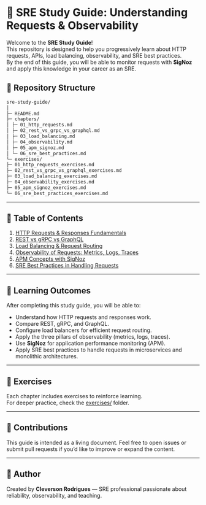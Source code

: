 # 📘 SRE Study Guide: Understanding Requests & Observability

Welcome to the **SRE Study Guide**!  
This repository is designed to help you progressively learn about HTTP requests, APIs, load balancing, observability, and SRE best practices.  
By the end of this guide, you will be able to monitor requests with **SigNoz** and apply this knowledge in your career as an SRE.


## 📂 Repository Structure

```bash
sre-study-guide/
│
├─ README.md
├─ chapters/
│ ├─ 01_http_requests.md
│ ├─ 02_rest_vs_grpc_vs_graphql.md
│ ├─ 03_load_balancing.md
│ ├─ 04_observability.md
│ ├─ 05_apm_signoz.md
│ └─ 06_sre_best_practices.md
└─ exercises/
├─ 01_http_requests_exercises.md
├─ 02_rest_vs_grpc_vs_graphql_exercises.md
├─ 03_load_balancing_exercises.md
├─ 04_observability_exercises.md
├─ 05_apm_signoz_exercises.md
└─ 06_sre_best_practices_exercises.md
```
---

## 📖 Table of Contents

1. [HTTP Requests & Responses Fundamentals](chapters/01_http_requests.md)  
2. [REST vs gRPC vs GraphQL](chapters/02_rest_vs_grpc_vs_graphql.md)  
3. [Load Balancing & Request Routing](chapters/03_load_balancing.md)  
4. [Observability of Requests: Metrics, Logs, Traces](chapters/04_observability.md)  
5. [APM Concepts with SigNoz](chapters/05_apm_signoz.md)  
6. [SRE Best Practices in Handling Requests](chapters/06_sre_best_practices.md)  

---

## 🎯 Learning Outcomes
After completing this study guide, you will be able to:
- Understand how HTTP requests and responses work.  
- Compare REST, gRPC, and GraphQL.  
- Configure load balancers for efficient request routing.  
- Apply the three pillars of observability (metrics, logs, traces).  
- Use **SigNoz** for application performance monitoring (APM).  
- Apply SRE best practices to handle requests in microservices and monolithic architectures.  

---

## 📝 Exercises
Each chapter includes exercises to reinforce learning.  
For deeper practice, check the [exercises/](exercises) folder.  

---

## 🤝 Contributions
This guide is intended as a living document. Feel free to open issues or submit pull requests if you’d like to improve or expand the content.  

---

## 📌 Author
Created by **Cleverson Rodrigues** — SRE professional passionate about reliability, observability, and teaching.  

